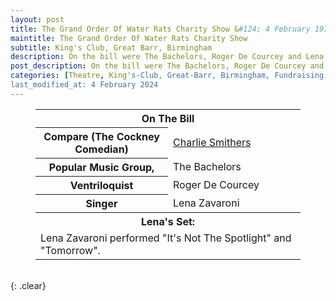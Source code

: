 ```yaml
---
layout: post
title: The Grand Order Of Water Rats Charity Show &#124; 4 February 1979
maintitle: The Grand Order Of Water Rats Charity Show
subtitle: King's Club, Great Barr, Birmingham
description: On the bill were The Bachelors, Roger De Courcey and Lena Zavaroni, The compare for the show was Charlie Smithers.
post_description: On the bill were The Bachelors, Roger De Courcey and Lena Zavaroni, The compare for the show was Charlie Smithers.
categories: [Theatre, King's-Club, Great-Barr, Birmingham, Fundraising, OnThisDay4February]
last_modified_at: 4 February 2024
---
```


<figure class="fig3">
<table>
<tr id="infobox1"><th colspan="2">On The Bill</th></tr>

<tr><th style="width:50%;">Compare  (The Cockney Comedian)</th> <td style="width:50%;"><a class="external-link" href="https://www.gowr.co.uk/all-water-rats/v/139">Charlie Smithers</a></td></tr>
<tr><th>Popular Music Group,</th><td>The Bachelors</td></tr>
<tr><th>Ventriloquist</th><td>Roger De Courcey</td></tr>
<tr><th>Singer</th><td>Lena Zavaroni</td></tr>
<tr id="infobox2" class="split"><th colspan="2">Lena's Set:</th></tr>
<tr><td colspan="2">Lena Zavaroni performed &quot;It's Not The Spotlight&quot; and &quot;Tomorrow&quot;.</td></tr>
</table>
</figure>

<br />{: .clear}

